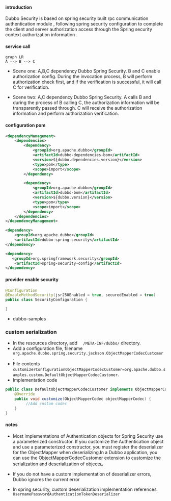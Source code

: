 #### introduction

Dubbo Security is based on spring security built rpc communication authentication module , following spring security configuration to complete the client and server authorization access through the Spring security context authorization information .

#### service call

```mermaid
graph LR
A --> B --> C
```

+ Scene one: A,B,C dependency Dubbo Spring Security. B and C enable authorization config. During the invocation process, B will perform authorization check first, and if the verification is successful, it will call C for verification.

+ Scene two: A,C dependency Dubbo Spring Security. A calls B and during the process of B calling C, the authorization information will be transparently passed through. C will receive the authorization information and perform authorization verification.

#### configuration pom

```xml
<dependencyManagement>
    <dependencies>
        <dependency>
            <groupId>org.apache.dubbo</groupId>
            <artifactId>dubbo-dependencies-bom</artifactId>
            <version>${dubbo.dependencies.version}</version>
            <type>pom</type>
            <scope>import</scope>
        </dependency>

        <dependency>
            <groupId>org.apache.dubbo</groupId>
            <artifactId>dubbo-bom</artifactId>
            <version>${dubbo.version}</version>
            <type>pom</type>
            <scope>import</scope>
        </dependency>
    </dependencies>
</dependencyManagement>

<dependency>
    <groupId>org.apache.dubbo</groupId>
    <artifactId>dubbo-spring-security</artifactId>
</dependency>

<dependency>
   <groupId>org.springframework.security</groupId>
    <artifactId>spring-security-config</artifactId>
</dependency>

```

#### provider enable security

```java
@Configuration
@EnableMethodSecurity(jsr250Enabled = true, securedEnabled = true)
public class SecurityConfiguration {

}
```

+ dubbo-samples

### custom serialization

+  In the resources directory, add `  /META-INF/dubbo/`   directory.
+  Add a configuration file, filename ` org.apache.dubbo.spring.security.jackson.ObjectMapperCodecCustomer` . 
+  File contents `customizerConfigurationObjectMapperCodecCustomer=org.apache.dubbo.samples.custom.DefaultObjectMapperCodecCustomer`.
+  Implementation code

```java
public class DefaultObjectMapperCodecCustomer implements ObjectMapperCodecCustomer {
    @Override
    public void customize(ObjectMapperCodec objectMapperCodec) {
         //Add custom codec
    }
}
```

#### notes

+ Most implementations of Authentication objects for Spring Security use a parameterized constructor. If you customize the Authentication object and use a parameterized constructor, you must register the deserializer for the ObjectMapper when deserializing.In a Dubbo application, you can use the ObjectMapperCodecCustomer extension to customize the serialization and deserialization of objects。

+ If you do not have a custom implementation of deserializer errors, Dubbo ignores the current error

+ In spring security, custom deserialization implementation references `UsernamePasswordAuthenticationTokenDeserializer`

  
